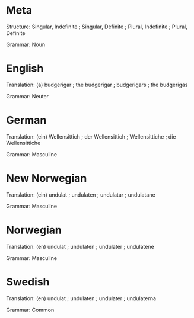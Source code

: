 Meta
====

Structure: Singular, Indefinite ; Singular, Definite ; Plural, Indefinite ; Plural, Definite

Grammar:   Noun



English
========

Translation: (a) budgerigar ; the budgerigar ; budgerigars ; the budgerigas

Grammar:     Neuter



German
======

Translation: (ein) Wellensittich ; der Wellensittich ; Wellensittiche ; die Wellensittiche

Grammar:     Masculine



New Norwegian
=============

Translation: (ein) undulat ; undulaten ; undulatar ; undulatane

Grammar:     Masculine



Norwegian
=========

Translation: (en) undulat ; undulaten ; undulater ; undulatene

Grammar:     Masculine



Swedish
=======

Translation: (en) undulat ; undulaten ; undulater ; undulaterna

Grammar:     Common
